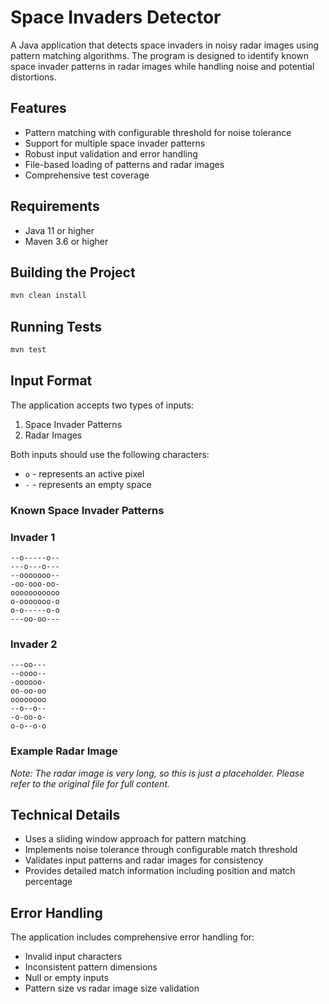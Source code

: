 # Space Invaders Detector

A Java application that detects space invaders in noisy radar images using pattern matching algorithms. The program is designed to identify known space invader patterns in radar images while handling noise and potential distortions.

## Features

- Pattern matching with configurable threshold for noise tolerance
- Support for multiple space invader patterns
- Robust input validation and error handling
- File-based loading of patterns and radar images
- Comprehensive test coverage

## Requirements

- Java 11 or higher
- Maven 3.6 or higher

## Building the Project

```bash
mvn clean install
```

## Running Tests

```bash
mvn test
```

## Input Format

The application accepts two types of inputs:

1. Space Invader Patterns
2. Radar Images

Both inputs should use the following characters:
- `o` - represents an active pixel
- `-` - represents an empty space

### Known Space Invader Patterns

### Invader 1
```
--o-----o--
---o---o---
--ooooooo--
-oo-ooo-oo-
ooooooooooo
o-ooooooo-o
o-o-----o-o
---oo-oo---
```

### Invader 2
```
---oo---
--oooo--
-oooooo-
oo-oo-oo
oooooooo
--o--o--
-o-oo-o-
o-o--o-o
```

### Example Radar Image

*Note: The radar image is very long, so this is just a placeholder. Please refer to the original file for full content.*

## Technical Details

- Uses a sliding window approach for pattern matching
- Implements noise tolerance through configurable match threshold
- Validates input patterns and radar images for consistency
- Provides detailed match information including position and match percentage

## Error Handling

The application includes comprehensive error handling for:
- Invalid input characters
- Inconsistent pattern dimensions
- Null or empty inputs
- Pattern size vs radar image size validation
